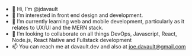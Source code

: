 - 👋 Hi, I’m @jdavault
- 👀 I’m interested in front end design and development. 
- 🌱 I’m currently learning web and mobile development, particularly as it relates to UX/UI and the MERN stack.  
- 💞️ I’m looking to collaborate on all things DevOps, Javascript, React, Node.js, React Native and Fullstack development
- 📫 You can reach me at davault.dev and also at joe.davault@gmail.com

<!---
jdavault/jdavault is a ✨ special ✨ repository because its `README.md` (this file) appears on your GitHub profile.
You can click the Preview link to take a look at your changes.
--->
